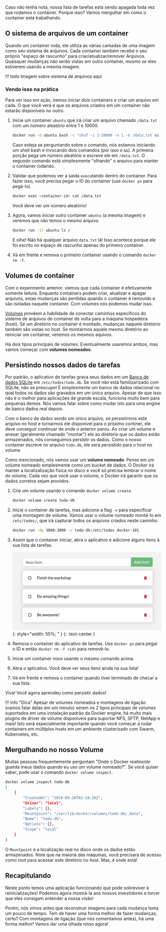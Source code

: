 
Caso não tenha nota, nossa lista de tarefas está sendo apagada toda vez que rodamos
o container. Porque isso? Vamos mergulhar em como o container está trabalhando.

## O sistema de arquivos de um container

Quando um container roda, ele utiliza as várias camadas de uma imagem como seu sistema de arquivos.
Cada container também recebe o seu próprio "espaço de rascunho" para criar/atualizar/remover Arquivos.
Quaisquer mudanças não serão vistas em outro container, _mesmo se_ eles estiverem usando a mesma imagem.

!!! todo
    Imagem sobre sistema de arquivos aqui


### Vendo isso na prática

Para ver isso em ação, iremos iniciar dois containers e criar um arquivo em cada.
O que você verá é que os arquivos criados em um container não estarão disponíveis no outro.

1. Inicie um container `ubuntu` que irá criar um arquivo chamado `/data.txt` com um número aleatório
entre 1 e 10000.

    ```bash
    docker run -d ubuntu bash -c "shuf -i 1-10000 -n 1 -o /data.txt && tail -f /dev/null"
    ```

    Caso esteja se perguntando sobre o comando, nós estamos iniciando um shell bash e invocando
    dois comandos (por isso o `&&`). A primeira porção pega um número aleatório e escreve ele em `/data.txt`.
    O segundo comando está simplesmente "olhando" o arquivo para manter o container rodando.

1. Validar que podemos ver a saída `exec`utando dentro do container. Para fazer isso, você precisa pegar o ID do container (use `docker ps` para pegá-lo).

    ```bash
    docker exec <container-id> cat /data.txt
    ```

    Você deve ver um número aleatório!

1. Agora, vamos iniciar outro container `ubuntu` (a mesma imagem) e veremos que não temos o mesmo arquivo.

    ```bash
    docker run -it ubuntu ls /
    ```

    E olhe! Não há qualquer arquivo `data.txt` lá! Isso acontece porque ele foi escrito no espaço de rascunho apenas do primeiro container.

1. Vá em frente e remova o primeiro container usando o comando `docker rm -f`.


## Volumes de container

Com o experimento anterior, viemos que cada container é efetivamente somente leitura. Enquanto containers podem
criar, atualizar e apagar arquivos, estas mudanças são perdidas quando o container é removido e são isoladas naquele container.
Com volumes nós podemos mudar isso.

[Volumes](https://docs.docker.com/storage/volumes/) provêem a habilidade de conectar caminhos específicos do sistema de arquivos
do container de volta para a máquina hospedeira (host). Se um diretório no container é montado, mudanças naquele diretório também são vistas no host. Se montarmos aquele mesmo diretório ao reiniciar um container, veremos os mesmos aquivos.

Há dois tipos principais de volumes. Eventualmente usaremos ambos, mas vamos começar com **volumes nomeados**.



## Persistindo nossos dados de tarefas

Por padrão, o aplicativo de tarefas grava seus dados em um [Banco de dados SQLite](https://www.sqlite.org/index.html) em
`/etc/todos/todo.db`. Se você não está familizarizado com SQLite, não se preocupe! É simplesmente um banco de dados relacional
no qual todos os dados são gravados em um único arquivo. Apesar de que isso não é o melhor para aplicações de grande escala,
funciona muito bem para pequenas demos. Nós vamos falar sobre como mudar isto para uma engine de banco dados real depois.

Com o banco de dados sendo um único arquivo, se persistirmos este arquivo no host e tornarmos ele disponível para o próximo continer,
ele deve conseguir continuar de onde o anterior parou. Ao criar um volume e anexar (geralmente chamado "montar") ele ao diretório que 
os dados estão armazenados, nós conseguimos persistir os dados. Como o nosso container escreve no arquivo `todo.db`, ele será persistido
para o host no volume.

Como mencionado, nós vamos usar um **volume nomeado**. Pense em um volume nomeado simplesmente como um bucket de dados.
O Docker irá manter a localizalização física no disco e você só precisa lembrar o nome do volume.
Cada vez que você usar o volume, o Docker irá garantir que os dados corretos sejam providos.

1. Crie um volume usando o comando `docker volume create`.

    ```bash
    docker volume create todo-db
    ```

1. Inicie o container de tarefas, mas adicione a flag `-v` para especificar uma montagem de volume. Vamos usar o volume nomeado
   montá-lo em `/etc/todos/`, que irá capturar todos os arquivos criados neste caminho.

    ```bash
    docker run -dp 3000:3000 -v todo-db:/etc/todos docker-101
    ```

1. Assim que o container iniciar, abra o aplicativo e adicione alguns itens à sua lista de tarefas.

    ![Itens adicionar à lista de tarefas.](items-added.png){: style="width: 55%; " }
    {: .text-center }

1. Remova o container do aplicativo de tarefas. Use `docker ps` para pegar o ID e então `docker rm -f <id>` para removê-lo.

1. Inicie um container novo usando o mesmo comando acima.

1. Abra o aplicativo. Você deve ver seus itens ainda na sua lista!

1. Vá em frente e remova o container quando tiver terminado de checar a sua lista.

Viva! Você agora aprendeu como persistir dados!

!!! info "Dica"
    Apesar de volumes nomeados e montagens de ligação (vamos falar delas em um minuto) serem os 2 tipos principais de volumes
    suportados em uma instalação padrão da Docker engine, há muito mais plugins de driver de volume disponíveis para suportar
    NFS, SFTP, NetApp e mais! Isto será especialmente importante quando você começar a rodar containers em múltiplos hosts em
    um ambiente clusterizado com Swarm, Kubernetes, etc.


## Mergulhando no nosso Volume

Muitas pessoas frequentemente perguntam "Onde o Docker _realmente_ guarda meus dados quando eu uso um volume nomeado?". Se você 
quiser saber, pode usar o comando `docker volume inspect`.

```bash
docker volume inspect todo-db
[
    {
        "CreatedAt": "2019-09-26T02:18:36Z",
        "Driver": "local",
        "Labels": {},
        "Mountpoint": "/var/lib/docker/volumes/todo-db/_data",
        "Name": "todo-db",
        "Options": {},
        "Scope": "local"
    }
]
```

O `Mountpoint` é a localização real no disco onde os dados estão armazenados. Note que na maioria das máquinas, você precisará de acesso
como root para acessar este diretório no host. Mas, é onde está!


## Recapitulando

Neste ponto temos uma aplicação funcionando que pode sobreviver à reinicializações! Podemos agora mostrá-la aos nossos investidores e torcer que eles consigam entender a nossa visão!

Porém, nós vimos antes que reconstruir imagens para cada mudança toma um pouco de tempo. Tem de haver uma forma melhor de fazer mudanças, certo? Com montagens de ligação (que nós comentamos antes), há uma forma melhor! Vamos dar uma olhada nisso agora!
